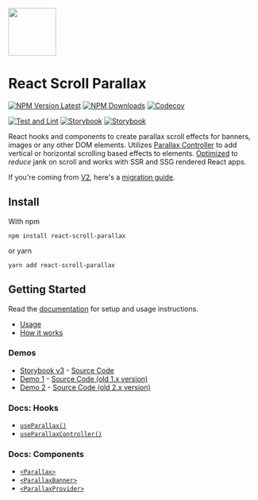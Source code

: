 <a href="https://react-scroll-parallax.damnthat.tv/"><img src="https://react-scroll-parallax.damnthat.tv/img/logo.png" style="width:96px;height:auto;"></a>

# React Scroll Parallax

[![NPM Version Latest](https://img.shields.io/npm/v/react-scroll-parallax/latest)](https://www.npmjs.com/package/react-scroll-parallax)
[![NPM Downloads](https://img.shields.io/npm/dm/react-scroll-parallax)](https://www.npmjs.com/package/react-scroll-parallax)
[![Codecov](https://codecov.io/gh/jscottsmith/react-scroll-parallax/branch/v3/graph/badge.svg)](https://codecov.io/gh/jscottsmith/react-scroll-parallax)

[![Test and Lint](https://github.com/jscottsmith/react-scroll-parallax/actions/workflows/main.yml/badge.svg)](https://github.com/jscottsmith/react-scroll-parallax/actions/workflows/main.yml)
[![Storybook](https://github.com/jscottsmith/react-scroll-parallax/actions/workflows/surge.yml/badge.svg)](https://github.com/jscottsmith/react-scroll-parallax/actions/workflows/surge.yml)
[![Storybook](https://github.com/jscottsmith/react-scroll-parallax/actions/workflows/coverage.yml/badge.svg)](https://github.com/jscottsmith/react-scroll-parallax/actions/workflows/coverage.yml)

React hooks and components to create parallax scroll effects for banners, images or any other DOM elements. Utilizes [Parallax Controller](https://parallax-controller.v1.damnthat.tv) to add vertical or horizontal scrolling based effects to elements. [Optimized](https://parallax-controller.v1.damnthat.tv/docs/performance) to _reduce_ jank on scroll and works with SSR and SSG rendered React apps.

If you're coming from [V2](https://github.com/jscottsmith/react-scroll-parallax/tree/v2), here's a [migration guide](https://react-scroll-parallax.damnthat.tv/docs/migration-guides/v2-migration-guide).

## Install

With npm

```
npm install react-scroll-parallax
```

or yarn

```
yarn add react-scroll-parallax
```

## Getting Started

Read the [documentation](https://react-scroll-parallax.damnthat.tv/) for setup and usage instructions.

- [Usage](https://react-scroll-parallax.damnthat.tv/docs/usage/)
- [How it works](https://react-scroll-parallax.damnthat.tv/docs/examples/how-it-works)

### Demos

- [Storybook v3](https://react-scroll-parallax-v3.surge.sh/) - [Source Code](https://github.com/jscottsmith/react-scroll-parallax/tree/v3/stories)
- [Demo 1](https://jscottsmith.github.io/react-scroll-parallax-examples/examples/parallax-example/) - [Source Code (old 1.x version)](https://github.com/jscottsmith/react-scroll-parallax-examples)
- [Demo 2](https://react-scroll-parallax.netlify.app/) - [Source Code (old 2.x version)](https://github.com/jscottsmith/react-parallax-site)

### Docs: Hooks

- [`useParallax()`](https://react-scroll-parallax.damnthat.tv/docs/usage/hooks/use-parallax)
- [`useParallaxController()`](https://react-scroll-parallax.damnthat.tv/docs/usage/hooks/use-parallax-controller)

### Docs: Components

- [`<Parallax>`](https://react-scroll-parallax.damnthat.tv/docs/usage/components/parallax-component)
- [`<ParallaxBanner>`](https://react-scroll-parallax.damnthat.tv/docs/usage/components/parallax-banner-component)
- [`<ParallaxProvider>`](https://react-scroll-parallax.damnthat.tv/docs/usage/components/parallax-provider)
